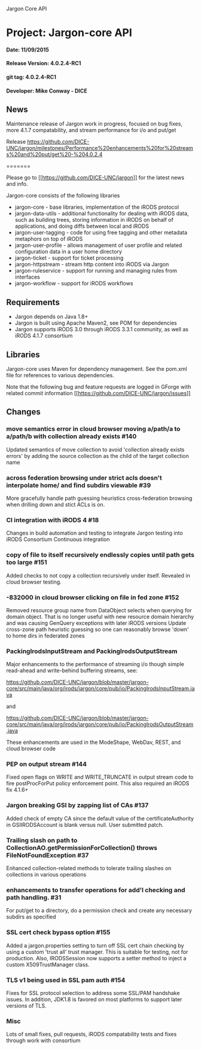 
Jargon Core API


# Project: Jargon-core API
#### Date: 11/09/2015
#### Release Version: 4.0.2.4-RC1
#### git tag: 4.0.2.4-RC1
#### Developer: Mike Conway - DICE

## News

Maintenance release of Jargon work in progress, focused on bug fixes, more 4.1.7 compatability, and stream performance for i/o and put/get

Release  https://github.com/DICE-UNC/jargon/milestones/Performance%20enhancements%20for%20streams%20and%20put/get%20-%204.0.2.4

=======

Please go to [[https://github.com/DICE-UNC/jargon]] for the latest news and info.

Jargon-core consists of the following libraries

* jargon-core - base libraries, implementation of the iRODS protocol
* jargon-data-utils - additional functionality for dealing with iRODS data, such as building trees, storing information in iRODS on behalf of applications, and doing diffs between local and iRODS
* jargon-user-tagging - code for using free tagging and other metadata metaphors on top of iRODS
* jargon-user-profile - allows management of user profile and related configuration data in a user home directory
* jargon-ticket - support for ticket processing
* jargon-httpstream - stream http content into iRODS via Jargon
* jargon-ruleservice - support for running and managing rules from interfaces
* jargon-workflow - support for iRODS workflows

## Requirements

* Jargon depends on Java 1.8+
* Jargon is built using Apache Maven2, see POM for dependencies
* Jargon supports iRODS 3.0 through iRODS 3.3.1 community, as well as iRODS 4.1.7 consortium

## Libraries

Jargon-core uses Maven for dependency management.  See the pom.xml file for references to various dependencies.

Note that the following bug and feature requests are logged in GForge with related commit information [[https://github.com/DICE-UNC/jargon/issues]]

## Changes

### move semantics error in cloud browser moving a/path/a to a/path/b with collection already exists #140

Updated semantics of move collection to avoid 'collection already exists errors' by adding the source collection as the child of the target collection name

###  across federation browsing under strict acls doesn't interpolate home/ and find subdirs viewable #39 

More gracefully handle path guessing heuristics cross-federation browsing when drilling down and stict ACLs is on.  

###  CI integration with iRODS 4 #18 

Changes in build automation and testing to integrate Jargon testing into iRODS Consortium Continuous integration

###  copy of file to itself recursively endlessly copies until path gets too large #151 

Added checks to not copy a collection recursively under itself.  Revealed in cloud browser testing.

###  -832000 in cloud browser clicking on file in fed zone #152 

Removed resource group name from DataObject selects when querying for domain object. That is no longer useful with new resource domain hierarchy and was causing GenQuery exceptions with later iRODS versions
Update cross-zone path heuristic guessing so one can reasonably browse 'down' to home dirs in federated zones

### PackingIrodsInputStream and PackingIrodsOutputStream 

Major enhancements to the performance of streaming i/o though simple read-ahead and write-behind buffering streams, see:

https://github.com/DICE-UNC/jargon/blob/master/jargon-core/src/main/java/org/irods/jargon/core/pub/io/PackingIrodsInputStream.java

and

https://github.com/DICE-UNC/jargon/blob/master/jargon-core/src/main/java/org/irods/jargon/core/pub/io/PackingIrodsOutputStream.java

These enhancements are used in the ModeShape, WebDav, REST, and cloud browser code

###  PEP on output stream #144 

Fixed open flags on WRITE and WRITE_TRUNCATE in output stream code to fire postProcForPut policy enforcement point.  This also required an iRODS fix 4.1.6+

###  Jargon breaking GSI by zapping list of CAs #137 

Added check of empty CA since the default value of the certificateAuthority in GSIIRODSAccount is blank versus null.  User submitted patch.

###  Trailing slash on path to CollectionAO.getPermissionForCollection() throws FileNotFoundException #37 

Enhanced collection-related methods to tolerate trailing slashes on collections in various operations

###  enhancements to transfer operations for add'l checking and path handling. #31 

For put/get to a directory, do a permission check and create any necessary subdirs as specified

###  SSL cert check bypass option #155 

Added a jargon.properties setting to turn off SSL cert chain checking by using a custom 'trust all' trust manager.  This is suitable for testing, not for production.  Also, IRODSSession now supports a setter method to inject a custom X509TrustManager class.

###  TLS v1 being used in SSL pam auth #154

Fixes for SSL protocol selection to address some SSL/PAM handshake issues.  In addition, JDK1.8 is favored on most platforms to support later versions of TLS.


### Misc

Lots of small fixes, pull requests, iRODS compatability tests and fixes through work with consortium
